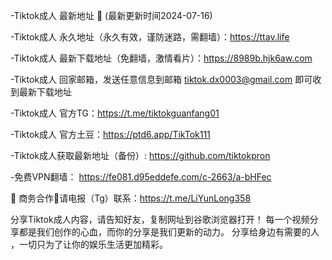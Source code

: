 -Tiktok成人  最新地址 👋 (最新更新时间2024-07-16)

-Tiktok成人 永久地址（永久有效，谨防迷路，需翻墙）：https://ttav.life

-Tiktok成人 最新下载地址（免翻墙，激情看片）：https://8989b.hjk6aw.com

-Tiktok成人 回家邮箱，发送任意信息到邮箱 tiktok.dx0003@gmail.com
即可收到最新下载地址

-Tiktok成人 官方TG：https://t.me/tiktokguanfang01

-Tiktok成人 官方土豆：https://ptd6.app/TikTok111

-Tiktok成人获取最新地址（备份）: https://github.com/tiktokpron

-免费VPN翻墙： https://fe081.d95eddefe.com/c-2663/a-bHFec

🤝 商务合作🤝请电报（Tg）联系：https://t.me/LiYunLong358

分享Tiktok成人内容，请告知好友，复制网址到谷歌浏览器打开！ 每一个视频分享都是我们创作的心血，而你的分享是我们更新的动力。 分享给身边有需要的人 ，一切只为了让你的娱乐生活更加精彩。

<!---
tiktokpron/tiktokpron is a ✨ special ✨ repository because its `README.md` (this file) appears on your GitHub profile.
You can click the Preview link to take a look at your changes.
--->
